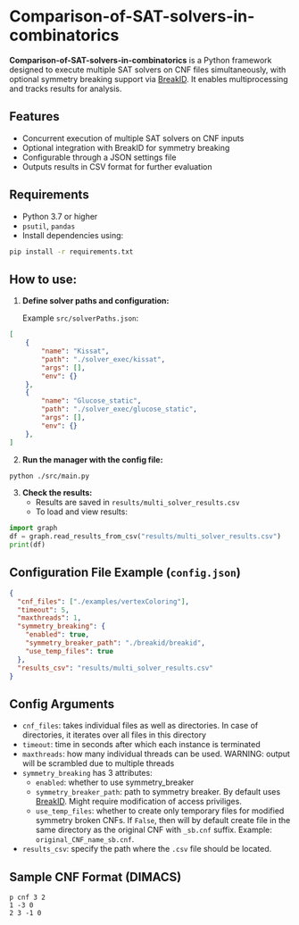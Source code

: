 
# Comparison-of-SAT-solvers-in-combinatorics

**Comparison-of-SAT-solvers-in-combinatorics** is a Python framework designed to execute multiple SAT solvers on CNF files simultaneously, with optional symmetry breaking support via [BreakID](https://github.com/bjornshe/BreakID). It enables multiprocessing and tracks results for analysis.

## Features

- Concurrent execution of multiple SAT solvers on CNF inputs  
- Optional integration with BreakID for symmetry breaking  
- Configurable through a JSON settings file  
- Outputs results in CSV format for further evaluation  

## Requirements

- Python 3.7 or higher 
- `psutil`, `pandas`
- Install dependencies using:  
```bash
pip install -r requirements.txt
```

## How to use:

1. **Define solver paths and configuration:**

   Example `src/solverPaths.json`:  
```json
[
    {
        "name": "Kissat",
        "path": "./solver_exec/kissat",
        "args": [],
        "env": {}
    },
    {
        "name": "Glucose_static",
        "path": "./solver_exec/glucose_static",
        "args": [],
        "env": {}
    },
]
```

2. **Run the manager with the config file:**  
```bash
python ./src/main.py
```

3. **Check the results:**  
   - Results are saved in `results/multi_solver_results.csv`  
   - To load and view results:  
```python
import graph
df = graph.read_results_from_csv("results/multi_solver_results.csv")
print(df)
```

## Configuration File Example (`config.json`)
```json
{
  "cnf_files": ["./examples/vertexColoring"],
  "timeout": 5,
  "maxthreads": 1,
  "symmetry_breaking": {
    "enabled": true,
    "symmetry_breaker_path": "./breakid/breakid",
    "use_temp_files": true
  },
  "results_csv": "results/multi_solver_results.csv"
}
```
## Config Arguments
- `cnf_files`: takes individual files as well as directories. In case of directories, it iterates over all files in this directory
- `timeout`: time in seconds after which each instance is terminated
- `maxthreads`: how many individual threads can be used. WARNING: output will be scrambled due to multiple threads
- `symmetry_breaking` has 3 attributes:
    - `enabled`: whether to use symmetry_breaker
    - `symmetry_breaker_path`: path to symmetry breaker. By default uses [BreakID](https://github.com/bjornshe/BreakID). Might require modification of access priviliges.
    - `use_temp_files`: whether to create only temporary files for modified symmetry broken CNFs. If `False`, then will by default create file in the same directory as the original CNF with `_sb.cnf` suffix. Example: `original_CNF_name_sb.cnf`.
- `results_csv`: specify the path where the `.csv` file should be located.

## Sample CNF Format (DIMACS)
```plain
p cnf 3 2
1 -3 0
2 3 -1 0
```

